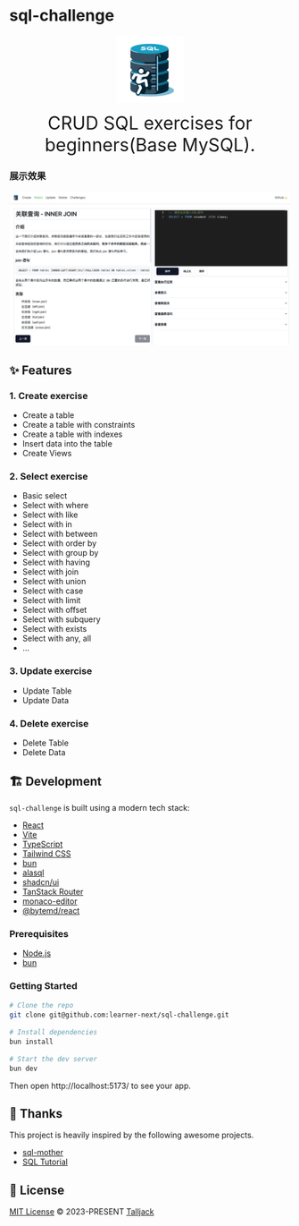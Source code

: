 # sql-challenge

<div align=center>
    <img src="/public/sql-challenge.svg" alt="sql-challenge" width="120">
</div>

<p align=center>
    <font size=6>CRUD SQL exercises for beginners(Base MySQL).</font>
</p>

### 展示效果

![展示图片](/public/show-select.png)

## ✨ Features

### 1. Create exercise

- Create a table
- Create a table with constraints
- Create a table with indexes
- Insert data into the table
- Create Views

### 2. Select exercise

- Basic select
- Select with where
- Select with like
- Select with in
- Select with between
- Select with order by
- Select with group by
- Select with having
- Select with join
- Select with union
- Select with case
- Select with limit
- Select with offset
- Select with subquery
- Select with exists
- Select with any, all
- ...

### 3. Update exercise

- Update Table
- Update Data

### 4. Delete exercise

- Delete Table
- Delete Data

## 🏗 Development

`sql-challenge` is built using a modern tech stack:

- [React](https://react.dev/learn)
- [Vite](https://vitejs.dev/)
- [TypeScript](https://www.typescriptlang.org/)
- [Tailwind CSS](https://tailwindcss.com/)
- [bun](https://bun.sh/)
- [alasql](https://github.com/AlaSQL/alasql)
- [shadcn/ui](https://ui.shadcn.com/)
- [TanStack Router](https://tanstack.com/router/v1)
- [monaco-editor](https://github.com/microsoft/monaco-editor)
- [@bytemd/react](https://github.com/bytedance/bytemd)

### Prerequisites

- [Node.js](https://nodejs.org/)
- [bun](https://bun.sh/)

### Getting Started

```bash
# Clone the repo
git clone git@github.com:learner-next/sql-challenge.git
```

```bash
# Install dependencies
bun install
```

```bash
# Start the dev server
bun dev
```

Then open http://localhost:5173/ to see your app.

## 🌸 Thanks

This project is heavily inspired by the following awesome projects.

- [sql-mother](https://github.com/liyupi/sql-mother)
- [SQL Tutorial](https://www.programiz.com/sql)

## 📝 License

[MIT License](https://github.com/learner-next/sql-challenge/blob/main/LICENSE) © 2023-PRESENT [Talljack](https://github.com/Talljack)
